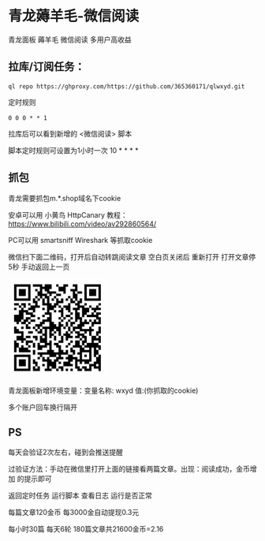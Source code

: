 # 青龙薅羊毛-微信阅读
青龙面板 薅羊毛 微信阅读 多用户高收益

## 拉库/订阅任务：
```Shell
ql repo https://ghproxy.com/https://github.com/365360171/qlwxyd.git
```
定时规则 
```Shell
0 0 0 * * 1
```
拉库后可以看到新增的 <微信阅读> 脚本

脚本定时规则可设置为1小时一次 10 * * * *

## 抓包
青龙需要抓包m.*.shop域名下cookie

安卓可以用 小黄鸟 HttpCanary 教程：https://www.bilibili.com/video/av292860564/

PC可以用 smartsniff Wireshark 等抓取cookie

微信扫下面二维码，打开后自动转跳阅读文章 空白页关闭后 重新打开 打开文章停5秒 手动返回上一页

<img src="https://github.com/365360171/qlwxyd/blob/main/1.png" alt="Clash" width="200">

青龙面板新增环境变量：变量名称: wxyd  值:(你抓取的cookie)

多个账户回车换行隔开

## PS
每天会验证2次左右，碰到会推送提醒

过验证方法：手动在微信里打开上面的链接看两篇文章。出现：阅读成功，金币增加 的提示即可

返回定时任务 运行脚本 查看日志 运行是否正常

每篇文章120金币 每3000金自动提现0.3元 

每小时30篇 每天6轮 180篇文章共21600金币=2.16
